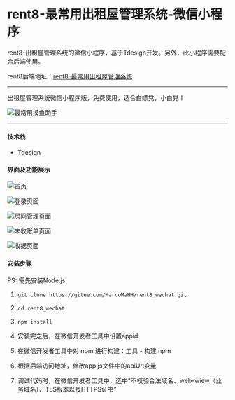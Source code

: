 # rent8-最常用出租屋管理系统-微信小程序

rent8-出租屋管理系统的微信小程序，基于Tdesign开发。另外，此小程序需要配合后端使用。

rent8后端地址：[rent8-最常用出租屋管理系统](https://gitee.com/MarcoMaHH/rent8)

---

出租屋管理系统微信小程序版，免费使用，适合白嫖党，小白党！

![最常用摸鱼助手](https://gitee.com/MarcoMaHH/picture/raw/master/project.jpg)

---

#### 技术栈

- Tdesign

#### 界面及功能展示

![首页](https://gitee.com/MarcoMaHH/picture/raw/master/rent8_wechat/index.jpg)

![登录页面](https://gitee.com/MarcoMaHH/picture/raw/master/rent8_wechat/login.jpg)

![房间管理页面](https://gitee.com/MarcoMaHH/picture/raw/master/rent8_wechat/number.jpg)

![未收账单页面](https://gitee.com/MarcoMaHH/picture/raw/master/rent8_wechat/uncollected.jpg)

![收据页面](https://gitee.com/MarcoMaHH/picture/raw/master/rent8_wechat/receipt.jpg)

#### 安装步骤

PS: 需先安装Node.js

1. `git clone https://gitee.com/MarcoMaHH/rent8_wechat.git`

2. `cd rent8_wechat`

3. `npm install`

4. 安装完之后，在微信开发者工具中设置appid

5. 在微信开发者工具中对 npm 进行构建：工具 - 构建 npm

6. 根据后端访问地址，修改app.js文件中的apiUrl变量

7. 调试代码时，在微信开发者工具中，选中“不校验合法域名、web-wiew（业务域名）、TLS版本以及HTTPS证书”
